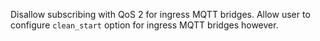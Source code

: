 Disallow subscribing with QoS 2 for ingress MQTT bridges.
Allow user to configure `clean_start` option for ingress MQTT bridges however.
